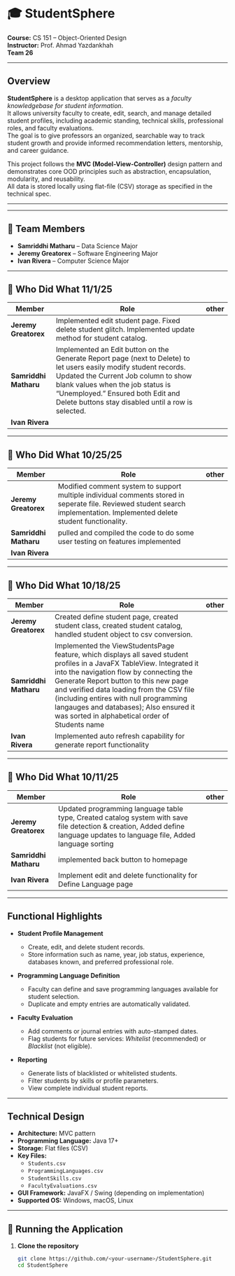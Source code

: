 # 🎓 StudentSphere
**Course:** CS 151 – Object-Oriented Design  
**Instructor:** Prof. Ahmad Yazdankhah  
**Team 26**

---

##  Overview
**StudentSphere** is a desktop application that serves as a *faculty knowledgebase for student information*.  
It allows university faculty to create, edit, search, and manage detailed student profiles, including academic standing, technical skills, professional roles, and faculty evaluations.  
The goal is to give professors an organized, searchable way to track student growth and provide informed recommendation letters, mentorship, and career guidance.

This project follows the **MVC (Model-View-Controller)** design pattern and demonstrates core OOD principles such as abstraction, encapsulation, modularity, and reusability.  
All data is stored locally using flat-file (CSV) storage as specified in the technical spec.

---

---

## 👥 Team Members
- **Samriddhi Matharu** – Data Science Major
- **Jeremy Greatorex** – Software Engineering Major
- **Ivan Rivera** – Computer Science Major

---
## 🧩 Who Did What 11/1/25

| Member | Role                                                                                                       | other |
|---------|------------------------------------------------------------------------------------------------------------|------------------|
| **Jeremy Greatorex** | Implemented edit student page. Fixed delete student glitch. Implemented update method for student catalog. |
| **Samriddhi Matharu** |    Implemented an Edit button on the Generate Report page (next to Delete) to let users easily modify student records. Updated the Current Job column to show blank values when the job status is “Unemployed.” Ensured both Edit and Delete buttons stay disabled until a row is selected.                                                                                                           |
| **Ivan Rivera** |                                                                                                            |



---
## 🧩 Who Did What 10/25/25

| Member | Role                                                                                                                                                                       | other |
|---------|----------------------------------------------------------------------------------------------------------------------------------------------------------------------------|------------------|
| **Jeremy Greatorex** | Modified comment system to support multiple individual comments stored in seperate file. Reviewed student search implementation. Implemented delete student functionality. |
| **Samriddhi Matharu** |    pulled and compiled the code to do some user testing  on features implemented                                                                                                                                                        |
| **Ivan Rivera** |                                                                                                                                                                            |


---
## 🧩 Who Did What 10/18/25

| Member | Role                                                                                                                   | other |
|---------|------------------------------------------------------------------------------------------------------------------------|------------------|
| **Jeremy Greatorex** | Created define student page, created student class, created student catalog, handled student object to csv conversion. |
| **Samriddhi Matharu** |  Implemented the ViewStudentsPage feature, which displays all saved student profiles in a JavaFX TableView. Integrated it into the navigation flow by connecting the Generate Report button to this new page and verified data loading from the CSV file (including entires with null programming langauges and databases); Also ensured it was sorted in alphabetical order of Students name                                                                                                                      |
| **Ivan Rivera** | Implemented auto refresh capability for generate report functionality                                                  |


---
## 🧩 Who Did What 10/11/25

| Member | Role                                                                                                                                                | other |
|---------|-----------------------------------------------------------------------------------------------------------------------------------------------------|------------------|
| **Jeremy Greatorex** | Updated programming language table type, Created catalog system with save file detection & creation, Added define language updates to language file, Added language sorting |
| **Samriddhi Matharu** |   implemented back button to homepage                                                                                                                                                   |
| **Ivan Rivera** |   Implement edit and delete functionality for Define Language page                                                                                                                                                   |

---

##  Functional Highlights

- **Student Profile Management**
  - Create, edit, and delete student records.
  - Store information such as name, year, job status, experience, databases known, and preferred professional role.

- **Programming Language Definition**
  - Faculty can define and save programming languages available for student selection.
  - Duplicate and empty entries are automatically validated.

- **Faculty Evaluation**
  - Add comments or journal entries with auto-stamped dates.
  - Flag students for future services: *Whitelist* (recommended) or *Blacklist* (not eligible).

- **Reporting**
  - Generate lists of blacklisted or whitelisted students.
  - Filter students by skills or profile parameters.
  - View complete individual student reports.

---

##  Technical Design

- **Architecture:** MVC pattern
- **Programming Language:** Java 17+
- **Storage:** Flat files (CSV)
- **Key Files:**
  - `Students.csv`
  - `ProgrammingLanguages.csv`
  - `StudentSkills.csv`
  - `FacultyEvaluations.csv`
- **GUI Framework:** JavaFX / Swing (depending on implementation)
- **Supported OS:** Windows, macOS, Linux

---

## 🚀 Running the Application

1. **Clone the repository**
   ```bash
   git clone https://github.com/<your-username>/StudentSphere.git
   cd StudentSphere
